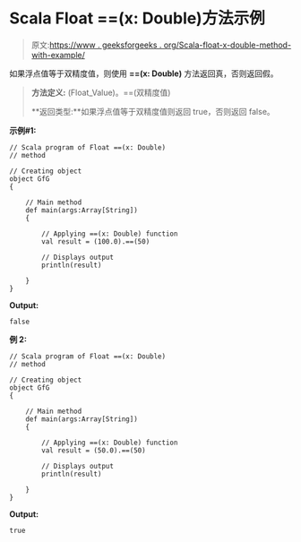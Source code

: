 # Scala Float ==(x: Double)方法示例

> 原文:[https://www . geeksforgeeks . org/Scala-float-x-double-method-with-example/](https://www.geeksforgeeks.org/scala-float-x-double-method-with-example/)

如果浮点值等于双精度值，则使用 **==(x: Double)** 方法返回真，否则返回假。

> **方法定义:** (Float_Value)。==(双精度值)
> 
> **返回类型:**如果浮点值等于双精度值则返回 true，否则返回 false。

**示例#1:**

```
// Scala program of Float ==(x: Double)
// method

// Creating object
object GfG
{ 

    // Main method
    def main(args:Array[String])
    {

        // Applying ==(x: Double) function
        val result = (100.0).==(50)

        // Displays output
        println(result)

    }
} 
```

**Output:**

```
false

```

**例 2:**

```
// Scala program of Float ==(x: Double)
// method

// Creating object
object GfG
{ 

    // Main method
    def main(args:Array[String])
    {

        // Applying ==(x: Double) function
        val result = (50.0).==(50)

        // Displays output
        println(result)

    }
} 
```

**Output:**

```
true

```